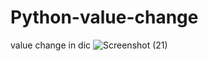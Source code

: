 # Python-value-change
value change in dic 
![Screenshot (21)](https://user-images.githubusercontent.com/89214910/142030633-69203d08-7231-4372-b1fa-265faa2c4d84.png)

